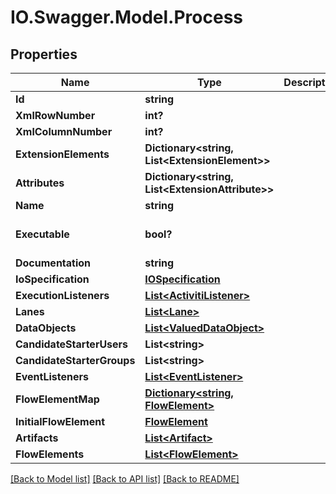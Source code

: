 # IO.Swagger.Model.Process
## Properties

Name | Type | Description | Notes
------------ | ------------- | ------------- | -------------
**Id** | **string** |  | [optional] 
**XmlRowNumber** | **int?** |  | [optional] 
**XmlColumnNumber** | **int?** |  | [optional] 
**ExtensionElements** | **Dictionary&lt;string, List&lt;ExtensionElement&gt;&gt;** |  | [optional] 
**Attributes** | **Dictionary&lt;string, List&lt;ExtensionAttribute&gt;&gt;** |  | [optional] 
**Name** | **string** |  | [optional] 
**Executable** | **bool?** |  | [optional] [default to false]
**Documentation** | **string** |  | [optional] 
**IoSpecification** | [**IOSpecification**](IOSpecification.md) |  | [optional] 
**ExecutionListeners** | [**List&lt;ActivitiListener&gt;**](ActivitiListener.md) |  | [optional] 
**Lanes** | [**List&lt;Lane&gt;**](Lane.md) |  | [optional] 
**DataObjects** | [**List&lt;ValuedDataObject&gt;**](ValuedDataObject.md) |  | [optional] 
**CandidateStarterUsers** | **List&lt;string&gt;** |  | [optional] 
**CandidateStarterGroups** | **List&lt;string&gt;** |  | [optional] 
**EventListeners** | [**List&lt;EventListener&gt;**](EventListener.md) |  | [optional] 
**FlowElementMap** | [**Dictionary&lt;string, FlowElement&gt;**](FlowElement.md) |  | [optional] 
**InitialFlowElement** | [**FlowElement**](FlowElement.md) |  | [optional] 
**Artifacts** | [**List&lt;Artifact&gt;**](Artifact.md) |  | [optional] 
**FlowElements** | [**List&lt;FlowElement&gt;**](FlowElement.md) |  | [optional] 

[[Back to Model list]](../README.md#documentation-for-models) [[Back to API list]](../README.md#documentation-for-api-endpoints) [[Back to README]](../README.md)


